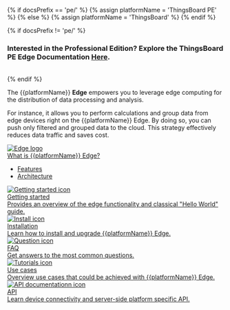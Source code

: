 {% if docsPrefix == 'pe/' %}
{% assign platformName = 'ThingsBoard PE' %}
{% else %}
{% assign platformName = 'ThingsBoard' %}
{% endif %}

{% if docsPrefix != 'pe/' %}
<h3>Interested in the Professional Edition? Explore the ThingsBoard PE Edge Documentation <a style="pointer-events: all;" href="/docs/pe/edge/">Here</a>.</h3>
<br>
{% endif %}

The {{platformName}} **Edge** empowers you to leverage edge computing for the distribution of data processing and analysis.

For instance, it allows you to perform calculations and group data from edge devices right on the {{platformName}} Edge. 
By doing so, you can push only filtered and grouped data to the cloud. 
This strategy effectively reduces data traffic and saves cost.

<div class="doc-features row mt-4">
    <div class="col-12 col-sm-6 col-lg col-xxl-6 col-4xl mb-4">
        <a class="feature-card" href="/docs/{{docsPrefix}}edge/getting-started-guides/what-is-edge/">
            <img class="feature-logo" src="https://img.tbqa.cloud/feature-logo/edge-logo.svg" alt="Edge logo">
            <div class="feature-title">What is {{platformName}} Edge?</div>
            <div class="feature-text">
                <ul>
                    <li>Features</li>
                    <li>Architecture</li>
                </ul>
            </div>
        </a>
    </div>
    <div class="col-12 col-sm-6 col-lg col-xxl-6 col-4xl mb-4">
        <a class="feature-card" href="/docs/{{docsPrefix}}edge/getting-started/">
            <img class="feature-logo" src="https://img.tbqa.cloud/feature-logo/getting-started.svg" alt="Getting started icon">
            <div class="feature-title">Getting started</div>
            <div class="feature-text">
                Provides an overview of the edge functionality and classical "Hello World" guide.
            </div>
        </a>
    </div>
    <div class="col-12 col-sm-6 col-lg col-xxl-6 col-4xl mb-4">
        <a class="feature-card" href="/docs/user-guide/install/{{docsPrefix}}edge/installation-options/">
            <img class="feature-logo" src="https://img.tbqa.cloud/feature-logo/install.svg" alt="Install icon">
            <div class="feature-title">Installation</div>
            <div class="feature-text">
                Learn how to install and upgrade {{platformName}} Edge.
            </div>
        </a>
    </div>
    <div class="col-12 col-sm-6 col-lg col-xxl-6 col-4xl mb-4">
        <a class="feature-card" href="/docs/{{docsPrefix}}edge/faq/">
            <img class="feature-logo" src="https://img.tbqa.cloud/feature-logo/faq.svg" alt="Question icon">
            <div class="feature-title">FAQ</div>
            <div class="feature-text">
                Get answers to the most common questions.
            </div>
        </a>
    </div>
    <div class="w-100"></div>
    <div class="col-12 col-sm-6 mb-4">
        <a class="feature-card" href="/docs/{{docsPrefix}}edge/use-cases/overview/">
            <img class="feature-logo" src="https://img.tbqa.cloud/feature-logo/tutorials.svg" alt="Tutorials icon">
            <div class="feature-title">Use cases</div>
            <div class="feature-text">
                Overview use cases that could be achieved with {{platformName}} Edge.
            </div>
        </a>
    </div>
    <div class="col-12 col-sm-6 mb-4">
        <a class="feature-card" href="/docs/{{docsPrefix}}edge/api/">
            <img class="feature-logo" src="https://img.tbqa.cloud/feature-logo/api.svg" alt="API documentationn icon">
            <div class="feature-title">API</div>
            <div class="feature-text">
                Learn device connectivity and server-side platform specific API.
            </div>
        </a>
    </div>
</div>
